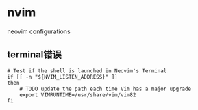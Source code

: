 # nvim
neovim configurations

## terminal错误
```shell
# Test if the shell is launched in Neovim's Terminal
if [[ -n "${NVIM_LISTEN_ADDRESS}" ]]
then
    # TODO update the path each time Vim has a major upgrade
    export VIMRUNTIME=/usr/share/vim/vim82
fi
```
